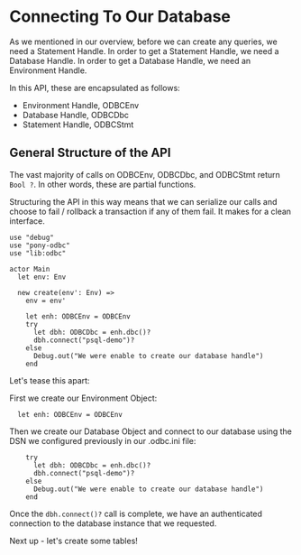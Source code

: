 # Connecting To Our Database

As we mentioned in our overview, before we can create any queries, we need a Statement Handle. In order to get a Statement Handle, we need a Database Handle. In order to get a Database Handle, we need an Environment Handle.

In this API, these are encapsulated as follows:

* Environment Handle, ODBCEnv
* Database Handle, ODBCDbc
* Statement Handle, ODBCStmt

## General Structure of the API

The vast majority of calls on ODBCEnv, ODBCDbc, and ODBCStmt return `Bool ?`. In other words, these are partial functions.

Structuring the API in this way means that we can serialize our calls and choose to fail / rollback a transaction if any of them fail. It makes for a clean interface.

```pony
use "debug"
use "pony-odbc"
use "lib:odbc"

actor Main
  let env: Env

  new create(env': Env) =>
    env = env'

    let enh: ODBCEnv = ODBCEnv
    try
      let dbh: ODBCDbc = enh.dbc()?
      dbh.connect("psql-demo")?
    else
      Debug.out("We were enable to create our database handle")
    end
```

Let's tease this apart:

First we create our Environment Object:

```pony
  let enh: ODBCEnv = ODBCEnv
```

Then we create our Database Object and connect to our database using the DSN we configured previously in our .odbc.ini file:

```pony
    try
      let dbh: ODBCDbc = enh.dbc()?
      dbh.connect("psql-demo")?
    else
      Debug.out("We were enable to create our database handle")
    end
```

Once the `dbh.connect()?` call is complete, we have an authenticated connection to the database instance that we requested.

Next up - let's create some tables!
